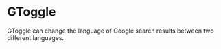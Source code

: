 # GToggle
GToggle can change the language of Google search results between two different languages.
